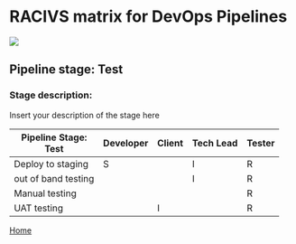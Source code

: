 # __RACIVS matrix for DevOps Pipelines__   

<img src="https://user-images.githubusercontent.com/10748736/112030685-6c81be80-8b32-11eb-94b8-c2c01b8f4581.png">

## __Pipeline stage:__  Test  
### __Stage description:__  
Insert your description of the stage here  

| Pipeline Stage:<br>Test  | Developer  | Client  | Tech Lead | Tester            |
|--------------------------|----------- |-------- |---------- |-------------------|
| Deploy to staging        |      S     |         |    I      |        R          |
| out of band testing      |            |         |    I      |        R          |
| Manual testing           |            |         |           |        R          |
| UAT testing              |            |     I   |           |        R          |
  
  
[Home](../index.md)  

